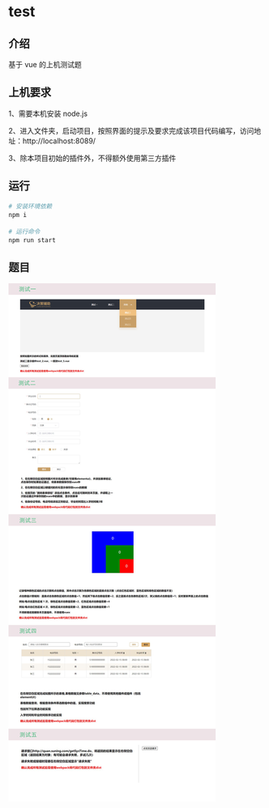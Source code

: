 # test
## 介绍

基于 vue 的上机测试题

## 上机要求

1、需要本机安装 node.js

2、进入文件夹，启动项目，按照界面的提示及要求完成该项目代码编写，访问地址：http://localhost:8089/

3、除本项目初始的插件外，不得额外使用第三方插件

## 运行

```bash
# 安装环境依赖
npm i

# 运行命令
npm run start
```

## 题目

![题目](.\题目.jpg)
